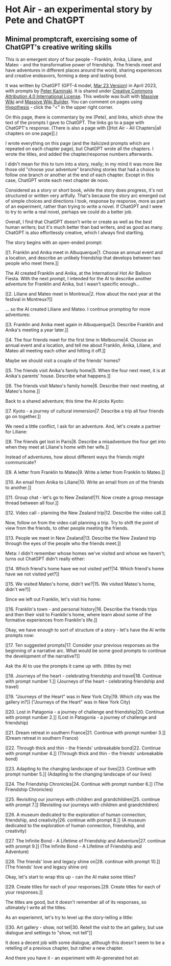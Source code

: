 # Hot Air - an experimental story by Pete and ChatGPT

## Minimal promptcraft, exercising some of ChatGPT's creative writing skills

This is an emergent story of four people - Franklin, Anika, Liliane, and Mateo - and the transformative power of friendship. The friends meet and have adventures in different places around the world, sharing experiences and creative endeavors, forming a deep and lasting bond.

It was written by ChatGPT (GPT-4 model, [Mar 23 Version](https://help.openai.com/en/articles/6825453-chatgpt-release-notes)) in April 2023, with prompts by [Peter Kaminski](http://peterkaminski.wiki/). It is shared under [Creative Commons Attribution 4.0 International License](http://creativecommons.org/licenses/by/4.0/). This website was built with [Massive Wiki](https://massive.wiki/) and [Massive Wiki Builder](https://github.com/peterkaminski/massivewikibuilder/). You can comment on pages using [Hypothesis](https://web.hypothes.is/) - click the "<" in the upper right corner.

On this page, there is commentary by me (Pete), and links, which show the text of the prompts I gave to ChatGPT. The links go to a page with ChatGPT's response. (There is also a page with [[Hot Air - All Chapters|all chapters on one page]].)

I wrote everything on this page (and the italicized prompts which are repeated on each chapter page), but ChatGPT wrote all the chapters.  I wrote the titles, and added the chapter/response numbers afterwards.

I didn't mean for this to turn into a story, really; in my mind it was more like those old "choose your adventure" branching stories that had a choice to follow one branch or another at the end of each chapter. Except in this case, ChatGPT wrote each next chapter de novo.

Considered as a story or short book, while the story does progress, it's not structured or written very artfully. That's because the story arc emerged out of simple choices and directions I took, response by response, more as part of an experiment, rather than trying to write a novel. If ChatGPT and I were to try to write a real novel, perhaps we could do a better job.

Overall, I find that ChatGPT doesn't write or create as well as the *best* human writers; but it's much better than bad writers, and as good as many. ChatGPT is also effortlessly creative, which I always find startling.

The story begins with an open-ended prompt:

[[1. Franklin and Anika meet in Albuquerque|1. Choose an annual event and a location, and describe an unlikely friendship that develops between two people who meet there.]]

The AI created Franklin and Anika, at the International Hot Air Balloon Fiesta.  With the next prompt, I intended for the AI to describe another adventure for Franklin and Anika, but I wasn't specific enough...

[[2. Liliane and Mateo meet in Montreux|2. How about the next year at the festival in Montreux?]]

... so the AI created Liliane and Mateo. I continue prompting for more adventures:

[[3. Franklin and Anika meet again in Albuquerque|3. Describe Franklin and Anika's meeting a year later.]]

[[4. The four friends meet for the first time in Melbourne|4. Choose an annual event and a location, and tell me about Franklin, Anika, Liliane, and Mateo all meeting each other and hitting it off.]]

Maybe we should visit a couple of the friends' homes?

[[5. The friends visit Anika's family home|5. When the four next meet, it is at Anika's parents' house. Describe what happens.]]

[[6. The friends visit Mateo's family home|6. Describe their next meeting, at Mateo's home.]]

Back to a shared adventure; this time the AI picks Kyoto:

[[7. Kyoto - a journey of cultural immersion|7. Describe a trip all four friends go on together.]]

We need a little conflict, I ask for an adventure. And, let's create a partner for Liliane:

[[8. The friends get lost in Paris|8. Describe a misadventure the four get into when they meet at Liliane's home with her wife.]]

Instead of adventures, how about different ways the friends might communicate?

[[9. A letter from Franklin to Mateo|9. Write a letter from Franklin to Mateo.]]

[[10. An email from Anika to Liliane|10. Write an email from on of the friends to another.]]

[[11. Group chat - let's go to New Zealand!|11. Now create a group message thread between all four.]]

[[12. Video call - planning the New Zealand trip|12. Describe the video call.]]

Now, follow on from the video call planning a trip. Try to shift the point of view from the friends, to other people meeting the friends.

[[13. People we meet in New Zealand|13. Describe the New Zealand trip through the eyes of the people who the friends meet.]]

Meta: I didn't remember whose homes we've visited and whose we haven't; turns out ChatGPT didn't really either:

[[14. Which friend's home have we not visited yet?|14. Which friend's home have we not visited yet?]]

[[15. We visited Mateo's home, didn't we?|15. We visited Mateo's home, didn't we?]]

Since we left out Franklin, let's visit his home:

[[16. Franklin's town - and personal history|16. Describe the friends trips and then their visit to Franklin's home, where learn about some of the formative experiences from Franklin's life.]]

Okay, we have enough to sort of structure of a story - let's have the AI write prompts now:

[[17. Ten suggested prompts|17. Consider your previous responses as the beginning of a narrative arc. What would be some good prompts to continue the development of the narrative?]]

Ask the AI to use the prompts it came up with. (titles by me)

[[18. Journeys of the heart - celebrating friendship and travel|18. Continue with prompt number 1.]] (Journeys of the heart - celebrating friendship and travel)

[[19. "Journeys of the Heart" was in New York City|19. Which city was the gallery in?]] ("Journeys of the Heart" was in New York City)

[[20. Lost in Patagonia - a journey of challenge and friendship|20. Continue with prompt number 2.]] (Lost in Patagonia - a journey of challenge and friendship)

[[21. Dream retreat in southern France|21. Continue with prompt number 3.]] (Dream retreat in southern France)

[[22. Through thick and thin - the friends' unbreakable bond|22. Continue with prompt number 4.]] (Through thick and thin - the friends' unbreakable bond)

[[23. Adapting to the changing landscape of our lives|23. Continue with prompt number 5.]] (Adapting to the changing landscape of our lives)

[[24. The Friendship Chronicles|24. Continue with prompt number 6.]] (The Friendship Chronicles)

[[25. Revisiting our journeys with children and grandchildren|25. continue with prompt 7.]] (Revisiting our journeys with children and grandchildren)

[[26. A museum dedicated to the exploration of human connection, friendship, and creativity|26. continue with prompt 8.]] (A museum dedicated to the exploration of human connection, friendship, and creativity)

[[27. The Infinite Bond - A Lifetime of Friendship and Adventure|27. continue with prompt 9.]] (The Infinite Bond - A Lifetime of Friendship and Adventure)

[[28. The friends' love and legacy shine on|28. continue with prompt 10.]] (The friends' love and legacy shine on)

Okay, let's start to wrap this up - can the AI make some titles?

[[29. Create titles for each of your responses.|29. Create titles for each of your responses.]]

The titles are good, but it doesn't remember all of its responses, so ultimately I write all the titles.

As an experiemnt, let's try to level up the story-telling a little:

[[30. Art gallery - show, not tell|30. Retell the visit to the art gallery, but use dialogue and settings to "show, not tell"]]

It does a decent job with some dialogue, although this doesn't seem to be a retelling of a previous chapter, but rather a new chapter.

And there you have it - an experiment with AI-generated hot air.
